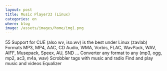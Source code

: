```yaml
--- 
layout: post 
title: Music Player33 (Linux)
categories: en
where: blog
image: /assets/images/home/img1.png
--- 
```

55
Support for CUE (also wv, iso.wv) is the
best under Linux (zavlab) Formats MP3, MP4, AAC, CD Audio, WMA,
Vorbis, FLAC, WavPack, WAV, AIFF, Musepack, Speex, AU, SND ...
Converter any format to any (mp3, ogg, mp2, ac3, m4a, wav)
Scrobbler tags with music and radio Find and play music and videos
Equalizer
